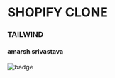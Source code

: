 # SHOPIFY CLONE

### TAILWIND

#### amarsh srivastava

![badge](https://img.shields.io/badge/shopify-clone-green)